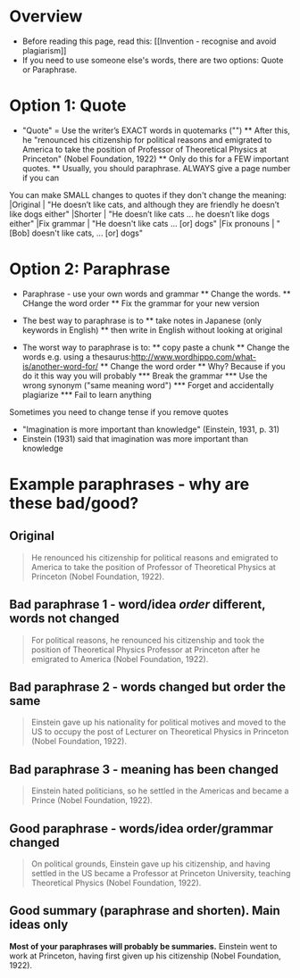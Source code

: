 # Overview
* Before reading this page, read this: [[Invention - recognise and avoid plagiarism]]
* If you need to use someone else's words, there are two options: Quote or Paraphrase.
 
# Option 1: Quote
* "Quote" = Use the writer’s EXACT words in quotemarks ("")
** After this, he <blue>"</blue>renounced his citizenship for political reasons and emigrated to America to take the position of Professor of Theoretical Physics at Princeton<blue>"</blue> (Nobel Foundation, 1922)
** Only do this for a FEW important quotes.
** Usually, you should paraphrase. ALWAYS give a page number if you can

You can make SMALL changes to quotes if they don't change the meaning:
|Original			| "He doesn’t like cats, and although they are friendly he doesn’t like dogs either"
|Shorter				| "He doesn’t like cats ... he doesn’t like dogs either"
|Fix grammar			| "He doesn't like cats ... [or] dogs"
|Fix pronouns		| "[Bob] doesn't like cats, ... [or] dogs"

# Option 2: Paraphrase
* Paraphrase - use your own words and grammar
** Change the words.
** CHange the word order
** Fix the grammar for your new version

* The best way to paraphrase is to 
** take notes in Japanese (only keywords in English) 
** then write in English without looking at original
* The worst way to paraphrase is to:
** copy paste a chunk
** Change the words e.g.  using a thesaurus:http://www.wordhippo.com/what-is/another-word-for/
** Change the word order
** Why? Because if you do it this way you will probably
*** Break the grammar
*** Use the wrong synonym ("same meaning word")
*** Forget and accidentally plagiarize
*** Fail to learn anything


Sometimes you need to change tense if you remove quotes
* "Imagination <blue>is</blue> more important than knowledge" (Einstein, 1931, p. 31)
* Einstein (1931) said that imagination <blue>was</blue> more important than knowledge


# Example paraphrases - why are these bad/good?
## Original
><blue>He renounced his citizenship</blue> <green>for political reasons</green> and <purple>emigrated to America</purple> to <pink>take the position of Professor of Theoretical Physics at Princeton</pink> (Nobel Foundation, 1922).
## Bad paraphrase 1 - word/idea _order_ different, words not changed
><green>For political reasons</green>, he <blue>renounced his citizenship</blue> and <pink> took the position of Theoretical Physics Professor at Princeton</pink> after he <purple>emigrated to America</purple> (Nobel Foundation, 1922).

## Bad paraphrase 2 - words changed but order the same
>Einstein <blue>gave up his nationality</blue> for political <green>motives</green> and <purple>moved to the US</purple> to <pink>occupy the post of Lecturer on</pink> Theoretical Physics in Princeton (Nobel Foundation, 1922).

## Bad paraphrase 3 - meaning has been changed
><red>Einstein hated politicians, so he settled in the Americas and became a Prince</red> (Nobel Foundation, 1922).

## Good paraphrase - words/idea order/grammar changed
>On political grounds, Einstein gave up his citizenship, and having settled in the US became a Professor at Princeton University, teaching Theoretical Physics (Nobel Foundation, 1922).

## Good summary (paraphrase and shorten). Main ideas only
__Most of your paraphrases will probably be summaries.__
Einstein went to work at Princeton, having first given up his citizenship (Nobel Foundation, 1922).

